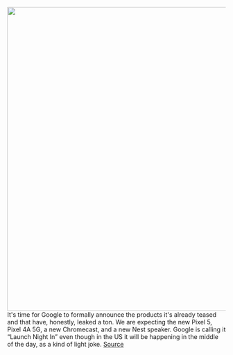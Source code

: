 <img src='https://cdn.vox-cdn.com/thumbor/8IStMtfQKmrnci2jc6HenK_50-I=/0x0:5902x4529/1200x675/filters:focal(2479x1793:3423x2737)/cdn.vox-cdn.com/uploads/chorus_image/image/67559751/5G_pre_announce__1_.0.jpg' width='700px' /><br/>
It's time for Google to formally announce the products it's already teased and that have, honestly, leaked a ton. We are expecting the new Pixel 5, Pixel 4A 5G, a new Chromecast, and a new Nest speaker. Google is calling it “Launch Night In” even though in the US it will be happening in the middle of the day, as a kind of light joke.
<a href='https://www.theverge.com/2020/9/30/21469018/google-pixel-5-event-live-blog-news-announcements'> Source <a/>